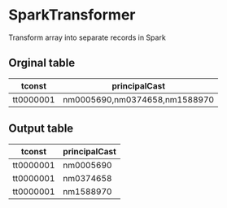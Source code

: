 # SparkTransformer

Transform array into separate records in Spark

## Orginal table

| tconst    | principalCast                 |
|-----------|-------------------------------|
| tt0000001 | nm0005690,nm0374658,nm1588970 |

## Output table

| tconst    | principalCast |
|-----------|---------------|
| tt0000001 | nm0005690     |
| tt0000001 | nm0374658     |
| tt0000001 | nm1588970     |
